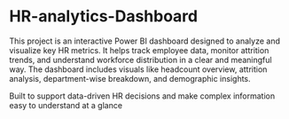 # HR-analytics-Dashboard
This project is an interactive Power BI dashboard designed to analyze and visualize key HR metrics. It helps track employee data, monitor attrition trends, and understand workforce distribution in a clear and meaningful way. The dashboard includes visuals like headcount overview, attrition analysis, department-wise breakdown, and demographic insights.

Built to support data-driven HR decisions and make complex information easy to understand at a glance
